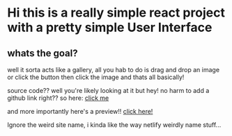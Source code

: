 # Hi this is a really simple react project with a pretty simple User Interface
## whats the goal?
well it sorta acts like a gallery, all you hab to do is drag and drop an image or click the button then click the image and thats all basically!

source code?? well you're likely looking at it but hey! no harm to add a github link right?? so here: [click me](https://github.com/EsinShadrach/imagePreview)

and more importantly here's a preview!! [click here!](https://starlit-horse-19ca44.netlify.app/)

Ignore the weird site name, i kinda like the way netlify weirdly name stuff...
